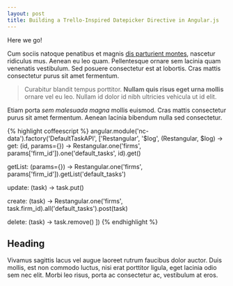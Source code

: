 ```yaml
---
layout: post
title: Building a Trello-Inspired Datepicker Directive in Angular.js
---
```


Here we go!

Cum sociis natoque penatibus et magnis <a href="#">dis parturient montes</a>, nascetur ridiculus mus. Aenean eu leo quam. Pellentesque ornare sem lacinia quam venenatis vestibulum. Sed posuere consectetur est at lobortis. Cras mattis consectetur purus sit amet fermentum.

> Curabitur blandit tempus porttitor. **Nullam quis risus eget urna mollis** ornare vel eu leo. Nullam id dolor id nibh ultricies vehicula ut id elit.

Etiam porta *sem malesuada magna* mollis euismod. Cras mattis consectetur purus sit amet fermentum. Aenean lacinia bibendum nulla sed consectetur.

{% highlight coffeescript %}
angular.module('nc-data').factory('DefaultTaskAPI', ['Restangular', '$log', (Restangular, $log) ->
  get: (id, params={}) ->
    Restangular.one('firms', params['firm_id']).one('default_tasks', id).get()

  getList: (params={}) ->
    Restangular.one('firms', params['firm_id']).getList('default_tasks')

  update: (task) ->
    task.put()

  create: (task) ->
    Restangular.one('firms', task.firm_id).all('default_tasks').post(task)

  delete: (task) ->
    task.remove()
])
{% endhighlight %}

## Heading

Vivamus sagittis lacus vel augue laoreet rutrum faucibus dolor auctor. Duis mollis, est non commodo luctus, nisi erat porttitor ligula, eget lacinia odio sem nec elit. Morbi leo risus, porta ac consectetur ac, vestibulum at eros.

